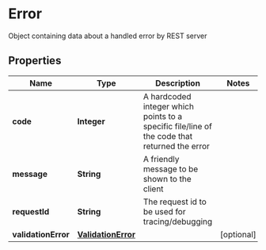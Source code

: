 

# Error

Object containing data about a handled error by REST server

## Properties

| Name | Type | Description | Notes |
|------------ | ------------- | ------------- | -------------|
|**code** | **Integer** | A hardcoded integer which points to a specific file/line of the code that returned the error |  |
|**message** | **String** | A friendly message to be shown to the client |  |
|**requestId** | **String** | The request id to be used for tracing/debugging |  |
|**validationError** | [**ValidationError**](ValidationError.md) |  |  [optional] |



